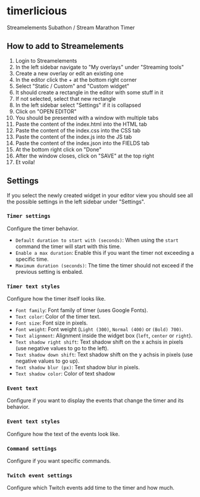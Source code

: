 # timerlicious
Streamelements Subathon / Stream Marathon Timer

## How to add to Streamelements
1. Login to Streamelements
2. In the left sidebar navigate to "My overlays" under "Streaming tools"
3. Create a new overlay or edit an existing one
4. In the editor click the + at the bottom right corner
5. Select "Static / Custom" and "Custom widget"
6. It should create a rectangle in the editor with some stuff in it
7. If not selected, select that new rectangle
8. In the left sidebar select "Settings" if it is collapsed
9. Click on "OPEN EDITOR"
10. You should be presented with a window with multiple tabs
11. Paste the content of the index.html into the HTML tab
12. Paste the content of the index.css into the CSS tab
13. Paste the content of the index.js into the JS tab
14. Paste the content of the index.json into the FIELDS tab
15. At the bottom right click on "Done"
16. After the window closes, click on "SAVE" at the top right
17. Et voila!

## Settings
If you select the newly created widget in your editor view you should see all the possible settings in the left sidebar under "Settings".

### `Timer settings`
Configure the timer behavior.

- `Default duration to start with (seconds)`: When using the `start` command the timer will start with this time.
- `Enable a max duration`: Enable this if you want the timer not exceeding a specific time.
- `Maximum duration (seconds)`: The time the timer should not exceed if the previous setting is enbaled.

### `Timer text styles`
Configure how the timer itself looks like.

- `Font family`: Font family of timer (uses Google Fonts).
- `Text color`: Color of the timer text.
- `Font size`: Font size in pixels.
- `Font weight`: Font weight (`Light (300)`, `Normal (400)` or `(Bold) 700)`.
- `Text alignment`: Alignment inside the widget box (`left`, `center` or `right`).
- `Text shadow right shift`: Text shadow shift on the x achsis in pixels (use negative values to go to the left).
- `Text shadow down shift`: Text shadow shift on the y achsis in pixels (use negative values to go up).
- `Text shadow blur (px)`: Text shadow blur in pixels.
- `Text shadow color`: Color of text shadow

### `Event text`
Configure if you want to display the events that change the timer and its behavior.

### `Event text styles`
Configure how the text of the events look like.

### `Command settings`
Configure if you want specific commands.

### `Twitch event settings`
Configure which Twitch events add time to the timer and how much.
